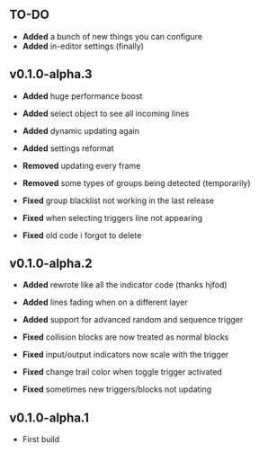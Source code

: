 ## TO-DO
- **Added** a bunch of new things you can configure
- **Added** in-editor settings (finally)

## v0.1.0-alpha.3
- **Added** huge performance boost
- **Added** select object to see all incoming lines
- **Added** dynamic updating again
- **Added** settings reformat

- **Removed** updating every frame
- **Removed** some types of groups being detected (temporarily)

- **Fixed** group blacklist not working in the last release
- **Fixed** when selecting triggers line not appearing
- **Fixed** old code i forgot to delete

## v0.1.0-alpha.2
- **Added** rewrote like all the indicator code (thanks hjfod)
- **Added** lines fading when on a different layer
- **Added** support for advanced random and sequence trigger

- **Fixed** collision blocks are now treated as normal blocks
- **Fixed** input/output indicators now scale with the trigger
- **Fixed** change trail color when toggle trigger activated
- **Fixed** sometimes new triggers/blocks not updating

## v0.1.0-alpha.1
- First build